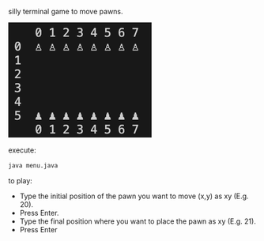silly terminal game to move pawns.

![game screenshot](./game.png)

execute:
```sh
java menu.java
```

to play:
 - Type the initial position of the pawn you want to move (x,y) as xy (E.g. 20).
 - Press Enter.
 - Type the final position where you want to place the pawn as xy (E.g. 21).
 - Press Enter
